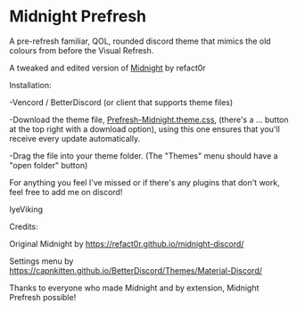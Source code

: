 # Midnight Prefresh
A pre-refresh familiar, QOL, rounded discord theme that mimics the old colours from before the Visual Refresh.

A tweaked and edited version of [Midnight](https://refact0r.github.io/midnight-discord/) by refact0r

Installation:

-Vencord / BetterDiscord (or client that supports theme files)

-Download the theme file, [Prefresh-Midnight.theme.css](https://github.com/IyeViking/Midnight-Prefresh-Discord-Theme/blob/main/midnight-prefresh.theme.css), (there's a ... button at the top right with a download option), using this one ensures that you'll receive every update automatically.

-Drag the file into your theme folder. (The "Themes" menu should have a "open folder" button)

For anything you feel I've missed or if there's any plugins that don't work, feel free to add me on discord!

IyeViking

Credits:

Original Midnight by https://refact0r.github.io/midnight-discord/

Settings menu by https://capnkitten.github.io/BetterDiscord/Themes/Material-Discord/

Thanks to everyone who made Midnight and by extension, Midnight Prefresh possible!
